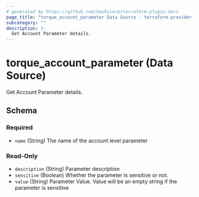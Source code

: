 ```yaml
---
# generated by https://github.com/hashicorp/terraform-plugin-docs
page_title: "torque_account_parameter Data Source - terraform-provider-torque"
subcategory: ""
description: |-
  Get Account Parameter details.
---
```


# torque_account_parameter (Data Source)

Get Account Parameter details.



<!-- schema generated by tfplugindocs -->
## Schema

### Required

- `name` (String) The name of the account level parameter

### Read-Only

- `description` (String) Parameter description
- `sensitive` (Boolean) Whether the parameter is sensitive or not.
- `value` (String) Parameter Value. Value will be an empty string if the parameter is sensitive

